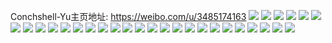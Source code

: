 Conchshell-Yu主页地址: https://weibo.com/u/3485174163 
![](https://wx4.sinaimg.cn/mw2000/cfbb8993ly1h9dyp1m6zaj21kx2dd7wi.jpg) 
![](https://wx4.sinaimg.cn/mw2000/cfbb8993ly1h9dyp2p3x7j21kx2dd7wi.jpg) 
![](https://wx4.sinaimg.cn/mw2000/cfbb8993ly1h9dyp08cu5j21kx2ddb2a.jpg) 
![](https://wx4.sinaimg.cn/mw2000/cfbb8993ly1h9dyp3v2c6j21kw2dc7wi.jpg) 
![](https://wx4.sinaimg.cn/mw2000/cfbb8993ly1h8zue6hiz3j21hc0u0dnu.jpg) 
![](https://wx4.sinaimg.cn/mw2000/cfbb8993ly1h8zue6y3cpj20wi0iatim.jpg) 
![](https://wx4.sinaimg.cn/mw2000/cfbb8993ly1h8zueassnzj225d2v54qq.jpg) 
![](https://wx4.sinaimg.cn/mw2000/cfbb8993ly1h8zukdsq85j20y319g4cj.jpg) 
![](https://wx4.sinaimg.cn/mw2000/cfbb8993ly1h8zw37odepj20wi0hp7bl.jpg) 
![](https://wx4.sinaimg.cn/mw2000/cfbb8993ly1h8um4lfy0ej20zk0qogtm.jpg) 
![](https://wx4.sinaimg.cn/mw2000/cfbb8993ly1h8um4m2rstj20zk0qo112.jpg) 
![](https://wx4.sinaimg.cn/mw2000/cfbb8993ly1h8bxkgujdzj20u0140k0k.jpg) 
![](https://wx4.sinaimg.cn/mw2000/cfbb8993ly1h8bxkibva0j20pe196af6.jpg) 
![](https://wx4.sinaimg.cn/mw2000/cfbb8993ly1h8bxllyi2lj20u01sywio.jpg) 
![](https://wx4.sinaimg.cn/mw2000/cfbb8993ly1h8bxm6my6lj20u01407fc.jpg) 
![](https://wx4.sinaimg.cn/mw2000/cfbb8993ly1h7ponwnzzij21sc2dskjm.jpg) 
![](https://wx4.sinaimg.cn/mw2000/cfbb8993ly1h7ponzn4tqj21sc2dsb2a.jpg) 
![](https://wx4.sinaimg.cn/mw2000/cfbb8993ly1h7poq2lkoyj21p229fkjl.jpg) 
![](https://wx4.sinaimg.cn/mw2000/cfbb8993ly1h7pontpw0xj21sc2dsu0y.jpg) 
![](https://wx4.sinaimg.cn/mw2000/cfbb8993ly1h7pvczayccj22c0340x6q.jpg) 
![](https://wx4.sinaimg.cn/mw2000/cfbb8993ly1h7popwsyikj20q91aotji.jpg) 
![](https://wx4.sinaimg.cn/mw2000/cfbb8993ly1h7poq8ng7mj22c0340npe.jpg) 
![](https://wx4.sinaimg.cn/mw2000/cfbb8993ly1h7fchj5n3xj22c033y4be.jpg) 
![](https://wx4.sinaimg.cn/mw2000/cfbb8993ly1h5vopu11o4j227x2ykkjn.jpg) 
![](https://wx4.sinaimg.cn/mw2000/cfbb8993ly1h5vophnhv3j22c0340hdu.jpg) 
![](https://wx4.sinaimg.cn/mw2000/cfbb8993ly1h5mhc47aiwj20n00ybai3.jpg) 
![](https://wx4.sinaimg.cn/mw2000/cfbb8993ly1h5mhc6k9o0j20n00y6wn4.jpg) 
![](https://wx4.sinaimg.cn/mw2000/cfbb8993ly1h5mhc5nydyj20n00y7dnt.jpg) 
![](https://wx4.sinaimg.cn/mw2000/cfbb8993ly1h42fls37u4j20n00h20xd.jpg) 
